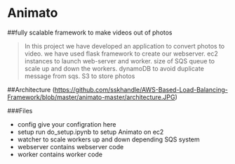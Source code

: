 # Animato

##fully scalable framework to make videos out of photos

>In this project we have developed an application to convert photos to video.
>we have used flask framework to create our webserver. ec2 instances to launch web-server
>and worker. size of SQS queue to scale up and down the workers. dynamoDB to avoid duplicate
>message from sqs. S3 to store photos

##Architecture
(https://github.com/sskhandle/AWS-Based-Load-Balancing-Framework/blob/master/animato-master/architecture.JPG)

###Files

* config	give your configration here
* setup  	run do_setup.ipynb to setup Animato on ec2
* watcher	to scale workers up and down depending SQS system
* webserver	contains webserver code
* worker        contains worker code




